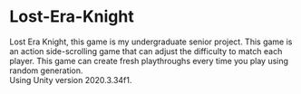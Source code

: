 # Lost-Era-Knight
Lost Era Knight, this game is my undergraduate senior project. This game is an action side-scrolling game that can adjust the difficulty to match each player. This game can create fresh playthroughs every time you play using random generation. <br> 
Using Unity version 2020.3.34f1.
